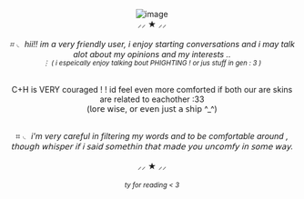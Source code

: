 <div align="center">
  
 ![image](https://github.com/user-attachments/assets/f950de09-7931-40e6-a3ba-9327d37664d1)<br>
 ⸝⸝ ★ ⸝⸝<br><br>
_⌗ ◟ hii!! im a very friendly user, i enjoy starting conversations and i may talk alot about my opinions and my interests ..<br><sub>⋮ ( i espeically enjoy talking bout   PHIGHTING ! or jus stuff in gen : 3 )<sub>_
<br><br>

C+H is VERY couraged ! ! id feel even more comforted if both our are skins are related to eachother :33<br>(𝗅𝗈𝗋𝖾 𝗐𝗂𝗌𝖾, 𝗈𝗋 𝖾𝗏𝖾𝗇 𝗃𝗎𝗌𝗍 𝖺 𝗌𝗁𝗂𝗉 ^_^)
<br><br>

⌗ ◟ _i'm very careful in filtering my words and to be comfortable around , 𝗍𝗁𝗈𝗎𝗀𝗁 𝗐𝗁𝗂𝗌𝗉𝖾𝗋 𝗂𝖿 𝗂 𝗌𝖺𝗂𝖽 𝗌𝗈𝗆𝖾𝗍𝗁𝗂𝗇 𝗍𝗁𝖺𝗍 𝗆𝖺𝖽𝖾 𝗒𝗈𝗎 𝗎𝗇𝖼𝗈𝗆𝖿𝗒 𝗂𝗇 𝗌𝗈𝗆𝖾 𝗐𝖺𝗒._ 
<br><br>
⸝⸝ ★ ⸝⸝
<br><br>
_<sub>ty for reading < 3<sub>_
